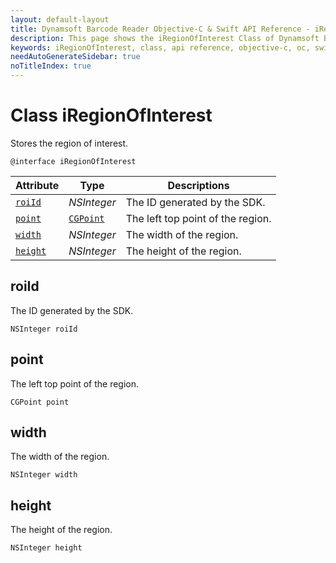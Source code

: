 ```yaml
---
layout: default-layout
title: Dynamsoft Barcode Reader Objective-C & Swift API Reference - iRegionOfInterest Class
description: This page shows the iRegionOfInterest Class of Dynamsoft Barcode Reader for iOS SDK.
keywords: iRegionOfInterest, class, api reference, objective-c, oc, swift
needAutoGenerateSidebar: true
noTitleIndex: true
---
```


# Class iRegionOfInterest

Stores the region of interest.  

```objc
@interface iRegionOfInterest
```  

| Attribute | Type | Descriptions |
|---------- | ---- | ----------- |
| [`roiId`](#roiid) | *NSInteger* | The ID generated by the SDK. |
| [`point`](#point) | [`CGPoint`](auxiliaryiDBRPoint.md) | The left top point of the region. |
| [`width`](#width) | *NSInteger* | The width of the region. |
| [`height`](#height) | *NSInteger* | The height of the region. |

## roiId

The ID generated by the SDK.

```objc
NSInteger roiId
```

## point

The left top point of the region.

```objc
CGPoint point
```

## width

The width of the region.

```objc
NSInteger width
```

## height

The height of the region.

```objc
NSInteger height
```
